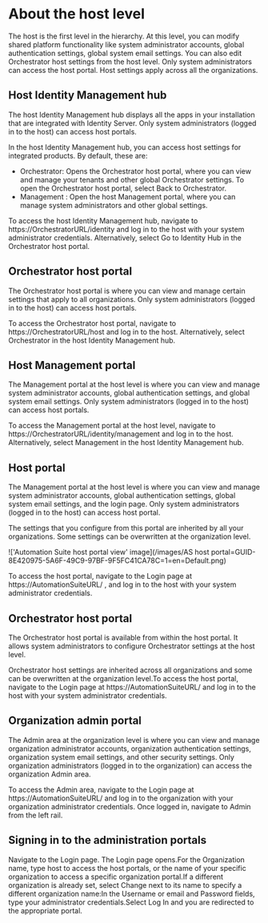 ﻿# About the host level

The host is the first level in the hierarchy. At this level, you can modify shared platform functionality like system administrator accounts, global authentication settings, global system email settings. You can also edit Orchestrator host settings from the host level. Only system administrators can access the host portal. Host settings apply across all the organizations.

## Host Identity Management hub

The host Identity Management hub displays all the apps in your installation that are integrated with Identity Server. Only system administrators (logged in to the host) can access host portals.

In the host Identity Management hub, you can access host settings for integrated products. By default, these are:

* Orchestrator: Opens the Orchestrator host portal, where you can view and manage your tenants and other global Orchestrator settings. To open the Orchestrator host portal, select Back to Orchestrator.
* Management : Open the host Management portal, where you can manage system administrators and other global settings.

To access the host Identity Management hub, navigate to https://OrchestratorURL/identity and log in to the host with your system administrator credentials. Alternatively, select Go to Identity Hub in the Orchestrator host portal.


## Orchestrator host portal

The Orchestrator host portal is where you can view and manage certain settings that apply to all organizations. Only system administrators (logged in to the host) can access host portals.

To access the Orchestrator host portal, navigate to https://OrchestratorURL/host and log in to the host. Alternatively, select
                Orchestrator in the host Identity Management hub.


## Host Management portal

The Management portal at the host level is where you can view and manage system administrator accounts, global authentication settings, and global system email settings. Only system administrators (logged in to the host) can access host portals.

To access the Management portal at the host level, navigate to https://OrchestratorURL/identity/management and log in to the host. Alternatively, select Management in the host Identity Management hub.


## Host portal

The Management portal at the host level is where you can view and manage system administrator
            accounts, global authentication settings, global system email settings, and the login
            page. Only system administrators (logged in to the host) can access host portal.

The settings that you configure from this portal are inherited by all your organizations. Some settings can be overwritten at the organization level.

!['Automation Suite host portal view' image](/images/AS host portal=GUID-8E420975-5A6F-49C9-97BF-9F5FC41CA78C=1=en=Default.png)

To access the host portal, navigate to the Login page at https://AutomationSuiteURL/ , and log in to the host with your system administrator credentials.


## Orchestrator host portal

The Orchestrator host portal is available from within the host portal. It allows system administrators to configure Orchestrator settings at the host level.

Orchestrator host settings are inherited across all organizations and some can be overwritten at the organization level.To access the host portal, navigate to the Login page at https://AutomationSuiteURL/ and log in to the host with your system administrator credentials.


## Organization admin portal

The Admin area at the organization level is where you can view and manage organization
            administrator accounts, organization authentication settings, organization system email
            settings, and other security settings. Only organization administrators (logged in to
            the organization) can access the organization Admin area.

To access the Admin area, navigate to the Login page at https://AutomationSuiteURL/ and log in to the organization with your organization administrator credentials. Once logged in, navigate to Admin from the left rail.


## Signing in to the administration portals

Navigate to the Login page. The Login page opens.For the Organization name, type host to access the host portals, or the name of your specific organization to access a specific organization portal.If a different organization is already set, select Change next to its name to specify a different organization name:In the Username or email and Password fields, type your administrator credentials.Select Log In and you are redirected to the appropriate portal.

